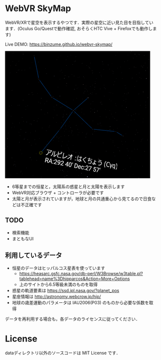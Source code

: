 # WebVR SkyMap

WebVR/XRで星空を表示するやつです．実際の星空に近い見た目を目指しています．(Oculus Go/Questで動作確認, おそらくHTC Vive + Firefoxでも動作します)

Live DEMO: https://binzume.github.io/webvr-skymap/

[![Celestial sphere](./images/cyg.png)](https://binzume.github.io/webvr-skymap/)

- 6等星までの恒星と，太陽系の惑星と月と太陽を表示します
- WebVR対応ブラウザ + コントローラが必要です
- 太陽と月が表示されていますが，地球と月の共通重心から見てるので日食などは不正確です

## TODO

- 検索機能
- まともなUI

## 利用しているデータ

- 恒星のデータはヒッパルコス星表を使っています
  - https://heasarc.gsfc.nasa.gov/db-perl/W3Browse/w3table.pl?tablehead=name%3Dhipparcos&Action=More+Options
  - 上のサイトから6.5等級未満のものを取得
- 惑星の軌道要素は https://ssd.jpl.nasa.gov/?planet_pos
- 星座情報は http://astronomy.webcrow.jp/hip/
- 地球の歳差運動のパラメータは IAU2006(P03) のものから必要な係数を取得

データを再利用する場合も，各データのライセンスに従ってください．

# License

dataディレクトリ以外のソースコードは MIT License です．
